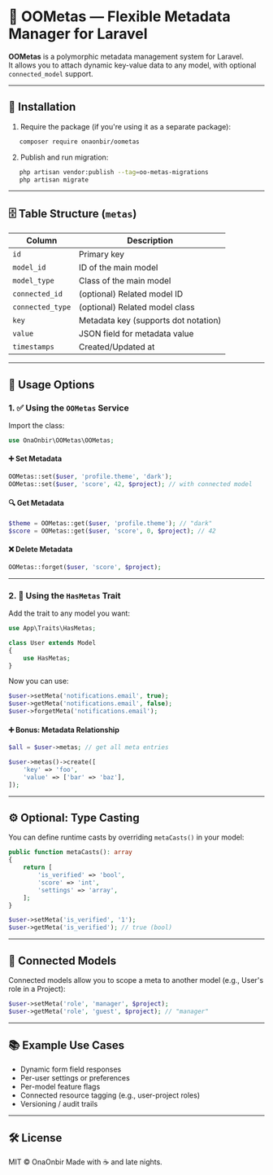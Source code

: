 

# 🧠 OOMetas — Flexible Metadata Manager for Laravel

**OOMetas** is a polymorphic metadata management system for Laravel.  
It allows you to attach dynamic key-value data to any model, with optional `connected_model` support.

---

## 🔧 Installation

1. Require the package (if you're using it as a separate package):
```bash
   composer require onaonbir/oometas
```

2. Publish and run migration:

```bash
   php artisan vendor:publish --tag=oo-metas-migrations
   php artisan migrate
```

---

## 🗄️ Table Structure (`metas`)

| Column           | Description                          |
| ---------------- | ------------------------------------ |
| `id`             | Primary key                          |
| `model_id`       | ID of the main model                 |
| `model_type`     | Class of the main model              |
| `connected_id`   | (optional) Related model ID          |
| `connected_type` | (optional) Related model class       |
| `key`            | Metadata key (supports dot notation) |
| `value`          | JSON field for metadata value        |
| `timestamps`     | Created/Updated at                   |

---

## 🚀 Usage Options

### 1. ✅ Using the `OOMetas` Service

Import the class:

```php
use OnaOnbir\OOMetas\OOMetas;
```

#### ➕ Set Metadata

```php
OOMetas::set($user, 'profile.theme', 'dark');
OOMetas::set($user, 'score', 42, $project); // with connected model
```

#### 🔍 Get Metadata

```php
$theme = OOMetas::get($user, 'profile.theme'); // "dark"
$score = OOMetas::get($user, 'score', 0, $project); // 42
```

#### ❌ Delete Metadata

```php
OOMetas::forget($user, 'score', $project);
```

---

### 2. 🧩 Using the `HasMetas` Trait

Add the trait to any model you want:

```php
use App\Traits\HasMetas;

class User extends Model
{
    use HasMetas;
}
```

Now you can use:

```php
$user->setMeta('notifications.email', true);
$user->getMeta('notifications.email', false);
$user->forgetMeta('notifications.email');
```

#### ➕ Bonus: Metadata Relationship

```php
$all = $user->metas; // get all meta entries

$user->metas()->create([
    'key' => 'foo',
    'value' => ['bar' => 'baz'],
]);
```

---

## ⚙️ Optional: Type Casting

You can define runtime casts by overriding `metaCasts()` in your model:

```php
public function metaCasts(): array
{
    return [
        'is_verified' => 'bool',
        'score' => 'int',
        'settings' => 'array',
    ];
}
```

```php
$user->setMeta('is_verified', '1');
$user->getMeta('is_verified'); // true (bool)
```

---

## 📌 Connected Models

Connected models allow you to scope a meta to another model (e.g., User's role in a Project):

```php
$user->setMeta('role', 'manager', $project);
$user->getMeta('role', 'guest', $project); // "manager"
```

---

## 📚 Example Use Cases

* Dynamic form field responses
* Per-user settings or preferences
* Per-model feature flags
* Connected resource tagging (e.g., user-project roles)
* Versioning / audit trails

---

## 🛠️ License

MIT © OnaOnbir
Made with ☕ and late nights.

